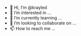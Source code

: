 - 👋 Hi, I’m @krayled
- 👀 I’m interested in ...
- 🌱 I’m currently learning ...
- 💞️ I’m looking to collaborate on ...
- 📫 How to reach me ...

<!---
krayled/krayled is a ✨ special ✨ repository because its `README.md` (this file) appears on your GitHub profile.
You can click the Preview link to take a look at your changes.
--->
